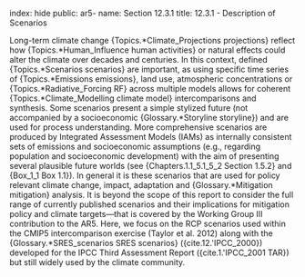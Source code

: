 index: hide
public: ar5-
name: Section 12.3.1
title: 12.3.1 - Description of Scenarios

Long-term climate change {Topics.*Climate_Projections projections} reflect how {Topics.*Human_Influence human activities} or natural effects could alter the climate over decades and centuries. In this context, defined {Topics.*Scenarios scenarios} are important, as using specific time series of {Topics.*Emissions emissions}, land use, atmospheric concentrations or {Topics.*Radiative_Forcing RF} across multiple models allows for coherent {Topics.*Climate_Modelling climate model} intercomparisons and synthesis. Some scenarios present a simple stylized future (not accompanied by a socioeconomic {Glossary.*Storyline storyline}) and are used for process understanding. More comprehensive scenarios are produced by Integrated Assessment Models (IAMs) as internally consistent sets of emissions and socioeconomic assumptions (e.g., regarding population and socioeconomic development) with the aim of presenting several plausible future worlds (see {Chapters.1.1_5.1_5_2 Section 1.5.2} and {Box_1_1 Box 1.1}). In general it is these scenarios that are used for policy relevant climate change, impact, adaptation and {Glossary.*Mitigation mitigation} analysis. It is beyond the scope of this report to consider the full range of currently published scenarios and their implications for mitigation policy and climate targets—that is covered by the Working Group III contribution to the AR5. Here, we focus on the RCP scenarios used within the CMIP5 intercomparison exercise (Taylor et al. 2012) along with the {Glossary.*SRES_scenarios SRES scenarios} ({cite.12.'IPCC_2000}) developed for the IPCC Third Assessment Report ({cite.1.'IPCC_2001 TAR}) but still widely used by the climate community.
